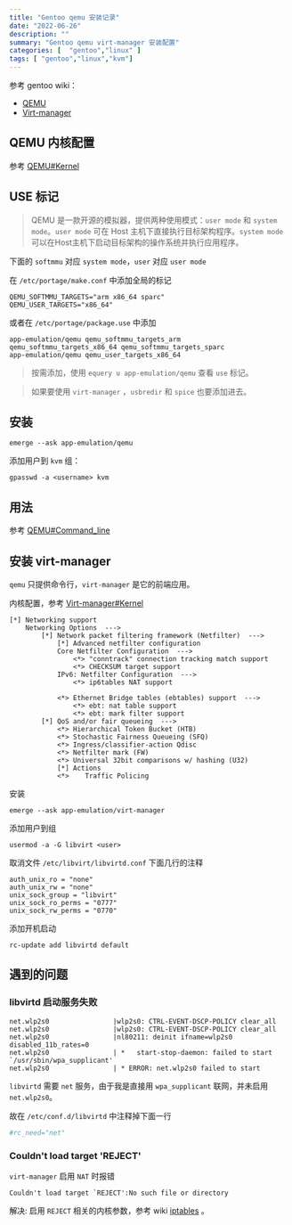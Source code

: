 ```yaml
---
title: "Gentoo qemu 安装记录"
date: "2022-06-26"
description: ""
summary: "Gentoo qemu virt-manager 安装配置"
categories: [  "gentoo","linux" ]
tags: [ "gentoo","linux","kvm"]
---
```


参考 gentoo wiki：

- [QEMU](https://wiki.gentoo.org/wiki/QEMU)
- [Virt-manager](https://wiki.gentoo.org/wiki/Virt-manager)

## QEMU 内核配置

参考 [QEMU#Kernel](https://wiki.gentoo.org/wiki/QEMU#Kernel)

## USE 标记

> QEMU 是一款开源的模拟器，提供两种使用模式：`user mode` 和 `system mode`。`user mode` 可在 Host 主机下直接执行目标架构程序。`system mode` 可以在Host主机下启动目标架构的操作系统并执行应用程序。

下面的 `softmmu` 对应 `system mode`，`user` 对应 `user mode`

在 `/etc/portage/make.conf` 中添加全局的标记

```
QEMU_SOFTMMU_TARGETS="arm x86_64 sparc"
QEMU_USER_TARGETS="x86_64"
```
 
或者在 `/etc/portage/package.use` 中添加

```text
app-emulation/qemu qemu_softmmu_targets_arm qemu_softmmu_targets_x86_64 qemu_softmmu_targets_sparc
app-emulation/qemu qemu_user_targets_x86_64
```

> 按需添加，使用 `equery u app-emulation/qemu` 查看 `use` 标记。

> 如果要使用 `virt-manager` ，`usbredir` 和 `spice` 也要添加进去。


## 安装

```
emerge --ask app-emulation/qemu
```

添加用户到 `kvm` 组：

```
gpasswd -a <username> kvm
```

## 用法

参考 [QEMU#Command_line](https://wiki.gentoo.org/wiki/QEMU#Command_line)

## 安装 virt-manager

`qemu` 只提供命令行，`virt-manager` 是它的前端应用。

内核配置，参考 [Virt-manager#Kernel](https://wiki.gentoo.org/wiki/Virt-manager#Kernel)

```
[*] Networking support
    Networking Options  --->
        [*] Network packet filtering framework (Netfilter)  --->
            [*] Advanced netfilter configuration
            Core Netfilter Configuration  --->
                <*> "conntrack" connection tracking match support
                <*> CHECKSUM target support
            IPv6: Netfilter Configuration  --->
                <*> ip6tables NAT support

            <*> Ethernet Bridge tables (ebtables) support  --->
                <*> ebt: nat table support
                <*> ebt: mark filter support
        [*] QoS and/or fair queueing  --->
            <*> Hierarchical Token Bucket (HTB)
            <*> Stochastic Fairness Queueing (SFQ)
            <*> Ingress/classifier-action Qdisc
            <*> Netfilter mark (FW)
            <*> Universal 32bit comparisons w/ hashing (U32)
            [*] Actions
            <*>    Traffic Policing
```

安装

```
emerge --ask app-emulation/virt-manager
```

添加用户到组

```
usermod -a -G libvirt <user>
```

取消文件 `/etc/libvirt/libvirtd.conf` 下面几行的注释

```
auth_unix_ro = "none"
auth_unix_rw = "none"
unix_sock_group = "libvirt"
unix_sock_ro_perms = "0777"
unix_sock_rw_perms = "0770"
```

添加开机启动

```shell
rc-update add libvirtd default
```

## 遇到的问题

### libvirtd 启动服务失败

```text
net.wlp2s0                |wlp2s0: CTRL-EVENT-DSCP-POLICY clear_all
net.wlp2s0                |wlp2s0: CTRL-EVENT-DSCP-POLICY clear_all
net.wlp2s0                |nl80211: deinit ifname=wlp2s0 disabled_11b_rates=0
net.wlp2s0                | *   start-stop-daemon: failed to start `/usr/sbin/wpa_supplicant'
net.wlp2s0                | * ERROR: net.wlp2s0 failed to start
```

`libvirtd` 需要 `net` 服务，由于我是直接用 `wpa_supplicant` 联网，并未启用 `net.wlp2s0`。

故在 `/etc/conf.d/libvirtd` 中注释掉下面一行

```bash
#rc_need="net"
```

### Couldn't load target 'REJECT'

`virt-manager` 启用 `NAT` 时报错

```text
Couldn't load target `REJECT':No such file or directory
```

解决: 启用 `REJECT` 相关的内核参数，参考 wiki [iptables](https://wiki.gentoo.org/wiki/Iptables) 。

